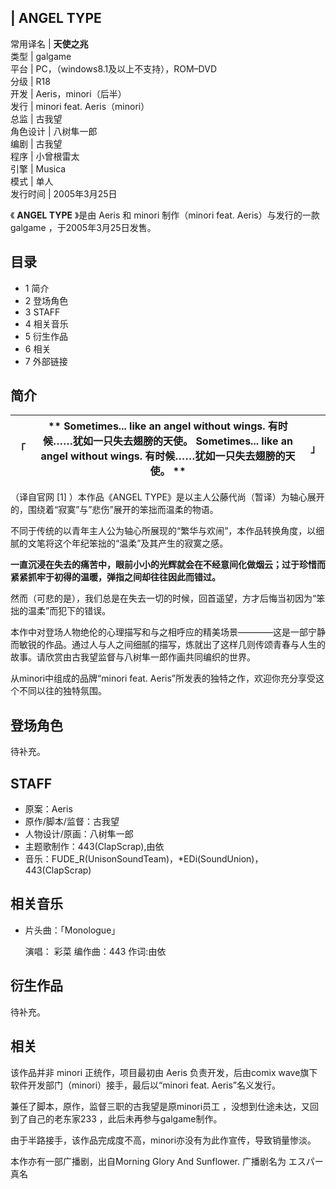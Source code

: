 |  ANGEL TYPE  
---  
常用译名  |  **天使之兆**  
类型  |  galgame   
平台  |  PC，（windows8.1及以上不支持），ROM–DVD   
分级  |  R18   
开发  |  Aeris，minori（后半）   
发行  |  minori feat. Aeris（minori）   
总监  |  古我望   
角色设计  |  八树隼一郎   
编剧  |  古我望   
程序  |  小曾根雷太   
引擎  |  Musica   
模式  |  单人   
发行时间  |  2005年3月25日   
  
《 **ANGEL TYPE** 》是由  Aeris  和  minori  制作（minori feat. Aeris）与发行的一款  galgame
，于2005年3月25日发售。

##  目录

  * 1  简介 
  * 2  登场角色 
  * 3  STAFF 
  * 4  相关音乐 
  * 5  衍生作品 
  * 6  相关 
  * 7  外部链接 

##  简介

|  「  |  ** Sometimes... like an angel without wings.  有时候……犹如一只失去翅膀的天使。  Sometimes... like an angel without wings.  有时候……犹如一只失去翅膀的天使。  ** |  」   
---|---|---  
  
（译自官网  [1]  ）本作品《ANGEL TYPE》是以主人公藤代尚（暂译）为轴心展开的，围绕着“寂寞”与”悲伤”展开的笨拙而温柔的物语。

不同于传统的以青年主人公为轴心所展现的“繁华与欢闹”，本作品转换角度，以细腻的文笔将这个年纪笨拙的“温柔”及其产生的寂寞之感。

**一直沉浸在失去的痛苦中，眼前小小的光辉就会在不经意间化做烟云；过于珍惜而紧紧抓牢于初得的温暖，弹指之间却往往因此而错过。**

然而（可悲的是），我们总是在失去一切的时候，回首遥望，方才后悔当初因为“笨拙的温柔”而犯下的错误。

本作中对登场人物绝伦的心理描写和与之相呼应的精美场景————这是一部宁静而敏锐的作品。通过人与人之间细腻的描写，炼就出了这样几则传颂青春与人生的故事。请欣赏由古我望监督与八树隼一郎作画共同编织的世界。

从minori中组成的品牌“minori feat. Aeris”所发表的独特之作，欢迎你充分享受这个不同以往的独特氛围。

##  登场角色

待补充。

##  STAFF

  * 原案：Aeris 
  * 原作/脚本/监督：古我望 
  * 人物设计/原画：八树隼一郎 
  * 主题歌制作：443(ClapScrap),由依 
  * 音乐：FUDE_R(UnisonSoundTeam)，*EDi(SoundUnion)，443(ClapScrap) 

  

##  相关音乐

  * 片头曲：「Monologue」 

     演唱：  彩菜 
     编作曲：443 
     作词:由依 

##  衍生作品

待补充。

  

##  相关

该作品并非  minori  正统作，项目最初由  Aeris  负责开发，后由comix
wave旗下软件开发部门（minori）接手，最后以“minori feat. Aeris”名义发行。

兼任了脚本，原作，监督三职的古我望是原minori员工  ，没想到仕途未达，又回到了自己的老东家233  ，此后未再参与galgame制作。

由于半路接手，该作品完成度不高，minori亦没有为此作宣传，导致销量惨淡。

本作亦有一部广播剧，出自Morning Glory And Sunflower. 广播剧名为  エスパー真名

  
